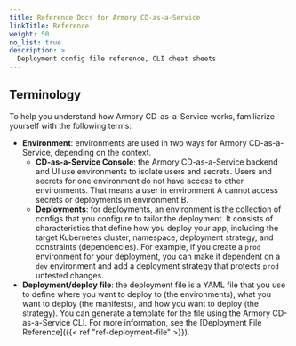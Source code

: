 ```yaml
---
title: Reference Docs for Armory CD-as-a-Service
linkTitle: Reference
weight: 50
no_list: true
description: >
  Deployment config file reference, CLI cheat sheets
---
```


## Terminology

To help you understand how Armory CD-as-a-Service works, familiarize yourself with the following terms:

- **Environment**: environments are used in two ways for Armory CD-as-a-Service, depending on the context.
  - **CD-as-a-Service Console**: the Armory CD-as-a-Service backend and UI use environments to isolate users and secrets. Users and secrets for one environment do not have access to other environments. That means a user in environment A cannot access secrets or deployments in environment B.
  - **Deployments**: for deployments, an environment is the collection of configs that you configure to tailor the deployment. It consists of characteristics that define how you deploy your app, including the  target Kubernetes cluster, namespace, deployment strategy, and constraints (dependencies). For example, if you create a `prod` environment for your deployment, you can make it dependent on a `dev` environment and add a deployment strategy that protects `prod` untested changes.
- **Deployment/deploy file**: the deployment file is a YAML file that you use to define where you want to deploy to (the environments), what  you want to deploy (the manifests), and how you want to deploy (the strategy). You can generate a template for the file using the Armory CD-as-a-Service CLI. For more information, see the [Deployment File Reference]({{< ref "ref-deployment-file" >}}).